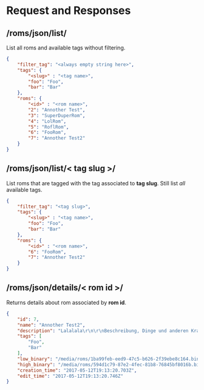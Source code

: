 Request and Responses
=====================

/roms/json/list/
----------------
List all roms and available tags without filtering.

```json
{
    "filter_tag": "<always empty string here>",
    "tags": {
		"<slug>" : "<tag name>",
        "foo": "Foo",
        "bar": "Bar"
    },
    "roms": {
		"<id>" : "<rom name>",
        "2": "Annother Test",
        "3": "SuperDuperRom",
        "4": "LolRom",
        "5": "RoflRom",
        "6": "FooRom",
        "7": "Annother Test2"
    }
}
```


/roms/json/list/< tag slug >/
------------------------------
List roms that are tagged with the tag associated to **tag slug**.
Still list *all* available tags.
```json
{
    "filter_tag": "<tag slug>",
    "tags": {
		"<slug>" : "<tag name>",
        "foo": "Foo",
        "bar": "Bar"
    },
    "roms": {
		"<id>" : "<rom name>",
        "6": "FooRom",
        "7": "Annother Test2"
    }
}
```

/roms/json/details/< rom id >/
------------------------------
Returns details about rom associated by **rom id**.
```json
{
    "id": 7,
    "name": "Annother Test2",
    "description": "Lalalala\r\n\r\nBeschreibung, Dinge und anderen Kram\r\n\r\nLadida",
    "tags": [
        "Foo",
        "Bar"
    ],
    "low_binary": "/media/roms/1ba99feb-eed9-47c5-b626-2f39ebe8c164.bin",
    "high_binary": "/media/roms/594d1c79-87e2-4fec-81b8-76845bf8016b.bin",
    "creation_time": "2017-05-12T19:13:20.703Z",
    "edit_time": "2017-05-12T19:13:20.746Z"
}
```
